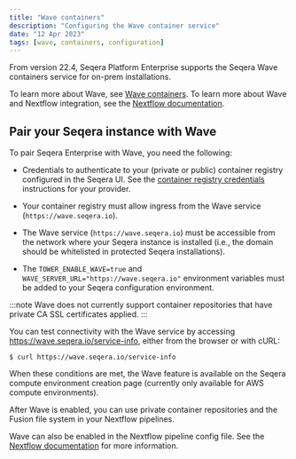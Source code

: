 ```yaml
---
title: "Wave containers"
description: "Configuring the Wave container service"
date: "12 Apr 2023"
tags: [wave, containers, configuration]
---
```


From version 22.4, Seqera Platform Enterprise supports the Seqera Wave containers service for on-prem installations.

To learn more about Wave, see [Wave containers](https://wave.seqera.io). To learn more about Wave and Nextflow integration, see the [Nextflow documentation](https://www.nextflow.io/docs/latest/wave.html).

## Pair your Seqera instance with Wave

To pair Seqera Enterprise with Wave, you need the following:

- Credentials to authenticate to your (private or public) container registry configured in the Seqera UI. See the [container registry credentials](../../credentials/overview) instructions for your provider.

- Your container registry must allow ingress from the Wave service (`https://wave.seqera.io`).

- The Wave service (`https://wave.seqera.io`) must be accessible from the network where your Seqera instance is installed (i.e., the domain should be whitelisted in protected Seqera installations).

- The `TOWER_ENABLE_WAVE=true` and `WAVE_SERVER_URL="https://wave.seqera.io"` environment variables must be added to your Seqera configuration environment.

:::note
Wave does not currently support container repositories that have private CA SSL certificates applied.
:::

You can test connectivity with the Wave service by accessing https://wave.seqera.io/service-info, either from the browser or with cURL:

```curl
$ curl https://wave.seqera.io/service-info
```

When these conditions are met, the Wave feature is available on the Seqera compute environment creation page (currently only available for AWS compute environments).

After Wave is enabled, you can use private container repositories and the Fusion file system in your Nextflow pipelines.

Wave can also be enabled in the Nextflow pipeline config file. See the [Nextflow documentation](https://www.nextflow.io/docs/latest/wave.html) for more information.
